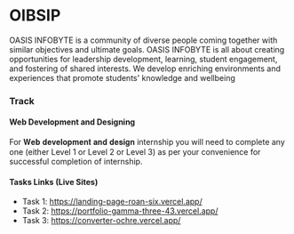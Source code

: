 # OIBSIP
OASIS INFOBYTE is a community of diverse people coming together with similar objectives and ultimate goals. 
OASIS INFOBYTE is all about creating opportunities for leadership development, learning, student engagement, and fostering of shared interests. We develop enriching environments and experiences that promote students' knowledge and wellbeing

### Track
#### Web Development and Designing
For 𝐖𝐞𝐛 𝐝𝐞𝐯𝐞𝐥𝐨𝐩𝐦𝐞𝐧𝐭 𝐚𝐧𝐝 𝐝𝐞𝐬𝐢𝐠𝐧 internship you will need to
complete any one (either Level 1 or Level 2 or Level 3) as per your
convenience for successful completion of internship.

#### Tasks Links (Live Sites)
- Task 1: https://landing-page-roan-six.vercel.app/
- Task 2: https://portfolio-gamma-three-43.vercel.app/
- Task 3: https://converter-ochre.vercel.app/
